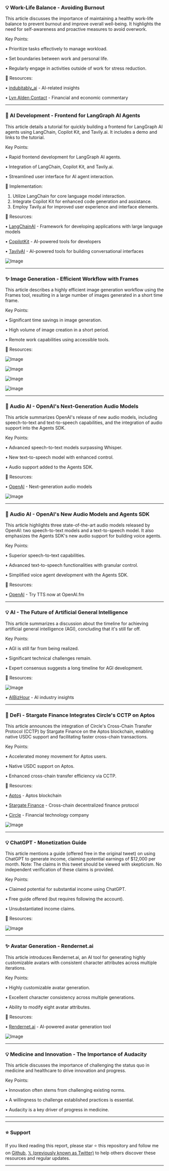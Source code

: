 ### 💡 Work-Life Balance - Avoiding Burnout

This article discusses the importance of maintaining a healthy work-life balance to prevent burnout and improve overall well-being.  It highlights the need for self-awareness and proactive measures to avoid overwork.

Key Points:

• Prioritize tasks effectively to manage workload.


• Set boundaries between work and personal life.


• Regularly engage in activities outside of work for stress reduction.



🔗 Resources:

• [indubitably_ai](https://x.com/indubitably_ai) - AI-related insights


• [Lyn Alden Contact](https://x.com/LynAldenContact) -  Financial and economic commentary


---

### 🚀 AI Development - Frontend for LangGraph AI Agents

This article details a tutorial for quickly building a frontend for LangGraph AI agents using LangChain, Copilot Kit, and Tavily.ai.  It includes a demo and links to the tutorial.

Key Points:

• Rapid frontend development for LangGraph AI agents.


• Integration of LangChain, Copilot Kit, and Tavily.ai.


• Streamlined user interface for AI agent interaction.



🚀 Implementation:

1. Utilize LangChain for core language model interaction.
2. Integrate Copilot Kit for enhanced code generation and assistance.
3. Employ Tavily.ai for improved user experience and interface elements.


🔗 Resources:

• [LangChainAI](https://x.com/LangChainAI) -  Framework for developing applications with large language models


• [CopilotKit](https://x.com/CopilotKit) - AI-powered tools for developers


• [TavilyAI](https://x.com/tavilyai) -  AI-powered tools for building conversational interfaces


![Image](https://pbs.twimg.com/ext_tw_video_thumb/1902750393425408000/pu/img/XE0gXXEUCg4znedJ.jpg)


---

### ✨ Image Generation - Efficient Workflow with Frames

This article describes a highly efficient image generation workflow using the Frames tool, resulting in a large number of images generated in a short time frame.

Key Points:

• Significant time savings in image generation.


• High volume of image creation in a short period.


• Remote work capabilities using accessible tools.



🔗 Resources:

![Image](https://pbs.twimg.com/media/GmbR5tXbEAENWK7?format=jpg&name=360x360)

![Image](https://pbs.twimg.com/media/GmbR6Jla8AIFupV?format=jpg&name=360x360)

![Image](https://pbs.twimg.com/media/GmbR6mib0AEMst0?format=jpg&name=360x360)

![Image](https://pbs.twimg.com/media/GmbR7JgaAAAy6d2?format=jpg&name=360x360)


---

### 🤖 Audio AI - OpenAI's Next-Generation Audio Models

This article summarizes OpenAI's release of new audio models, including speech-to-text and text-to-speech capabilities, and the integration of audio support into the Agents SDK.

Key Points:

• Advanced speech-to-text models surpassing Whisper.


• New text-to-speech model with enhanced control.


• Audio support added to the Agents SDK.



🔗 Resources:

• [OpenAI](https://t.co/DQYJAO3eA3) - Next-generation audio models


![Image](https://pbs.twimg.com/media/GmgqmIuXAAAiGq6.jpg)


---

### 🤖 Audio AI - OpenAI's New Audio Models and Agents SDK

This article highlights three state-of-the-art audio models released by OpenAI: two speech-to-text models and a text-to-speech model.  It also emphasizes the Agents SDK's new audio support for building voice agents.

Key Points:

• Superior speech-to-text capabilities.


• Advanced text-to-speech functionalities with granular control.


• Simplified voice agent development with the Agents SDK.



🔗 Resources:

• [OpenAI](https://t.co/MbTOlNYyca) -  Try TTS now at OpenAI.fm


---

### 💡 AI - The Future of Artificial General Intelligence

This article summarizes a discussion about the timeline for achieving artificial general intelligence (AGI), concluding that it's still far off.

Key Points:

• AGI is still far from being realized.


• Significant technical challenges remain.


• Expert consensus suggests a long timeline for AGI development.


🔗 Resources:

![Image](https://pbs.twimg.com/media/GmjE0-LaIAApuky?format=jpg&name=small)

• [AIBizHour](https://x.com/AIBizHour) -  AI industry insights


---

### 🚀 DeFi - Stargate Finance Integrates Circle's CCTP on Aptos

This article announces the integration of Circle's Cross-Chain Transfer Protocol (CCTP) by Stargate Finance on the Aptos blockchain, enabling native USDC support and facilitating faster cross-chain transactions.


Key Points:

• Accelerated money movement for Aptos users.


• Native USDC support on Aptos.


• Enhanced cross-chain transfer efficiency via CCTP.


🔗 Resources:

• [Aptos](https://x.com/Aptos) -  Aptos blockchain


• [Stargate Finance](https://x.com/StargateFinance) -  Cross-chain decentralized finance protocol


• [Circle](https://x.com/circle) -  Financial technology company


![Image](https://pbs.twimg.com/amplify_video_thumb/1902691628567171072/img/t1WTwnmXzyC4FOw4.jpg)

---

### 💡 ChatGPT - Monetization Guide

This article mentions a guide (offered free in the original tweet) on using ChatGPT to generate income, claiming potential earnings of $12,000 per month.  Note:  The claims in this tweet should be viewed with skepticism.  No independent verification of these claims is provided.


Key Points:

• Claimed potential for substantial income using ChatGPT.


• Free guide offered (but requires following the account).


• Unsubstantiated income claims.


🔗 Resources:


![Image](https://pbs.twimg.com/media/Gmfdsu-aMAA0KJy?format=png&name=small)


---

### ✨ Avatar Generation - Rendernet.ai

This article introduces Rendernet.ai, an AI tool for generating highly customizable avatars with consistent character attributes across multiple iterations.

Key Points:

• Highly customizable avatar generation.


• Excellent character consistency across multiple generations.


• Ability to modify eight avatar attributes.



🔗 Resources:

• [Rendernet.ai](https://x.com/rendernet_ai) - AI-powered avatar generation tool


![Image](https://pbs.twimg.com/media/GmiB8KUXkAAhKH3?format=jpg&name=900x900)


---

### 💡 Medicine and Innovation - The Importance of Audacity

This article discusses the importance of challenging the status quo in medicine and healthcare to drive innovation and progress.

Key Points:

•  Innovation often stems from challenging existing norms.


•  A willingness to challenge established practices is essential.


•  Audacity is a key driver of progress in medicine.




---


---

### ⭐️ Support

If you liked reading this report, please star ⭐️ this repository and follow me on [Github](https://github.com/Drix10), [𝕏 (previously known as Twitter)](https://x.com/DRIX_10_) to help others discover these resources and regular updates.

---